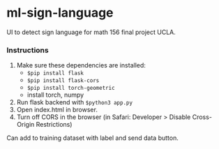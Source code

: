 # ml-sign-language
UI to detect sign language for math 156 final project UCLA. 

### Instructions
1. Make sure these dependencies are installed:
   - `$pip install flask`
   - `$pip install flask-cors`
   - `$pip install torch-geometric`
   - install torch, numpy
2. Run flask backend with `$python3 app.py`
3. Open index.html in browser.
4. Turn off CORS in the browser (in Safari: Developer > Disable Cross-Origin Restrictions) 

Can add to training dataset with label and send data button. 
